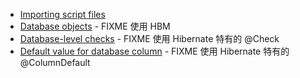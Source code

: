 - [Importing script files](/schema-generation/01.md)
- [Database objects](/schema-generation/02.md) - FIXME 使用 HBM
- [Database-level checks](/schema-generation/03.md) - FIXME 使用 Hibernate 特有的 @Check
- [Default value for database column](/schema-generation/04.md) - FIXME 使用 Hibernate 特有的 @ColumnDefault
